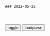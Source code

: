 ```tip
### 2022-05-25
```

<table id="tbc" style="white-space:pre-wrap">
</table>
<button onclick="toggleb()">toggle</button>
<button onclick="loadparse()">loadparse</button>
<br>
<!-- 🌸<br>🍅-　-🍑<hr>🍀 -->
<pre>
<textarea rows="30" cols="100" style="display: none" id="tar">

#搞笑视频#q1 (41914)
https://mbd.baidu.com/newspage/data/videolanding?nid=sv_4874493491734044660&sourceFrom=homepage

<font size="1" style="color:#DCDCDC">2022-05-25</font>

時間線： 1979... - @Nir_老狮子的微博 - 微博
https://weibo.com/3635680770/Lutro07xD

1979年12月9日
科學家宣布天花已絕跡

2019年
美國覆產了天花疫苗
並通過了FDA認證

2021年
美國FDA批準了一種用於天花的口服藥

2021年11月
蓋茨基金會進行了演習

22年5月
G7國家即將舉行一個軍事演習
演習內容為“被豹子咬傷後傳播了天花”

5月23日
WHO發布猴痘爆發世界預警

<font size="1" style="color:#DCDCDC">2022-05-25</font>

倩女幽魂2：人间道:原来锅师才是罪魁祸首-电影-完整版视频在线观看-爱奇艺
https://www.iqiyi.com/w_19s7yetmh5.html

司马桓魋南子狎，伊尹霍光陈平继。
朱温孝子豢铁军，胡惟庸才进九锡。

<font size="1" style="color:#DCDCDC">2022-05-25</font>

闻香识女人：这部影片稳居豆瓣9.1高分榜，这段对话堪称经典
https://mbd.baidu.com/newspage/data/videolanding?nid=sv_15697113216167153023&sourceFrom=rec

就算他们有过精神，也早就磨灭了，消失了，你现在实在培养卑鄙小人。你现在实在培养卑鄙小人，一亲告密者。
你正扼杀了这所学府所坚持的精神。a龖龖囗

很多很多更年轻的男孩，臂膀被扭，腿被炸断，那些都不及丑陋的灵魂可怕。

支干断掉时，摇篮就垮了，它已经垮了，已经垮了。

看看你们培养了什么领袖？

<font size="1" style="color:#DCDCDC">2022-05-25</font>

gmd要求严查蔡当局挪用经费养网军
https://mbd.baidu.com/newspage/data/landingsuper?context=%7B%22nid%22%3A%22news_9591903140138063335%22%7D&n_type=-1&p_from=-1

<font size="1" style="color:#DCDCDC">2022-05-25</font>

检讨蔡英文6年“对外交往”成绩，蓝营智库批：都是负分
https://mbd.baidu.com/newspage/data/landingsuper?context=%7B%22nid%22%3A%22news_9470606748213086908%22%7D&n_type=-1&p_from=-1

<font size="1" style="color:#DCDCDC">2022-05-25</font>

居家隔离，男人带娃脑子里都在想啥？坐“过山车”、倒车入库……
https://mbd.baidu.com/newspage/data/landingsuper?context=%7B%22nid%22%3A%22news_9050019240884592429%22%7D&n_type=-1&p_from=-1

https://pic.rmb.bdstatic.com/bjh/down/208740d1c40880a2adb945721a0079c8.gif
https://pic.rmb.bdstatic.com/bjh/down/4cc2056e1682fa3c6a85ab2a02f9bff4.gif

精神分析学派认为，一个男孩成熟的标志，是“踏着父亲的躯体，打破父权幻象”。

<font size="1" style="color:#DCDCDC">2022-05-25</font>

云南一16岁女初中生在校分娩，自述被同学的父亲侵犯，后续来了
https://mbd.baidu.com/newspage/data/landingsuper?context=%7B%22nid%22%3A%22news_9793912361465970419%22%7D&n_type=-1&p_from=-1

<font size="1" style="color:#DCDCDC">2022-05-25</font>

范缜：写出《神灭论》的穷书生，你不知道他为此付出多大代价！
https://mbd.baidu.com/newspage/data/landingsuper?context=%7B%22nid%22%3A%22news_9326336464449692767%22%7D&n_type=-1&p_from=-1

<font size="1" style="color:#DCDCDC">2022-05-25</font>

王东岳是如何读书的？听完才知道他为什么这么厉害了！
https://mbd.baidu.com/newspage/data/videolanding?nid=sv_3586945128597184699&sourceFrom=pc_feedlist

马基亚维利
晚上净身沐浴，穿上正装，正襟危坐才开始读书，
他觉得读书就是和先哲对话。

<font size="1" style="color:#DCDCDC">2022-05-25</font>

我们从历史中学到的唯一的教训，就是没有从历史中吸取到任何教训
https://mbd.baidu.com/newspage/data/videolanding?nid=sv_6263716434348626880&sourceFrom=rec

<font size="1" style="color:#DCDCDC">2022-05-25</font>

吊诡的碳排放
https://m.thepaper.cn/baijiahao_18229486

对 Alphabet、Meta 和 PayPal 来说，它们的现金和投资(融资排放)产生的排放超过了它们所有其他排放的总和。

<font size="1" style="color:#DCDCDC">2022-05-25</font>

末日之下先干掉圣母，这才是生存关键
https://mbd.baidu.com/newspage/data/videolanding?nid=sv_4768858113127309464&sourceFrom=pc_feedlist

副总统的直升机在匹兹堡外的火山灰中坠毁了，幸运的是我们还有宪法可循。

我们必须监k所有人，不然怎么把秘密保守到今天？

泄密的人不仅是g家的敌人，更是人类的公敌。

<font size="1" style="color:#DCDCDC">2022-05-25</font>

2012：人类之所以伟大，就是在危难时的援手吧
https://mbd.baidu.com/newspage/data/videolanding?nid=sv_14582482006057573181&sourceFrom=rec

作为人类，就意味着爻相互关心。所谓文明，就是要共同去创造更美好生活。

孟子曰：“仁也者，人也。合而言之，道也。”

如果我们用如此残酷的方式开创未来，我们怎么向孩子交代？他们又怎么向下一代交代？

<font size="1" style="color:#DCDCDC">2022-05-25</font>

苏辙的一篇雄文，掐灭了大宋复兴的希望！文人误g，比武人更甚
https://mbd.baidu.com/newspage/data/landingsuper?context=%7B%22nid%22%3A%22news_9376477733789997993%22%7D&n_type=-1&p_from=-1

<font size="1" style="color:#DCDCDC">2022-05-25</font>

</textarea>
</pre>
<!-- 🍀<br>🍑-　-🍅<hr>🌸 -->

```note
```

<link
  rel="stylesheet"
  href="https://cdn.jsdelivr.net/npm/@fancyapps/ui/dist/fancybox.css"
/>
<script src="https://cdn.jsdelivr.net/npm/@fancyapps/ui@4.0/dist/fancybox.umd.js"></script>

<script type="text/javascript">

var __urlRegex = /(\b(https?|ftp|file):\/\/[-A-Z0-9+&@#\/%?=~_|!:,.;]*[-A-Z0-9+&@#\/%=~_|])/ig;
var __imgRegex = /\.(?:jpe?g|gif|png|webp)$/i;

loadparse();

function parseURL($string){

    var exp = __urlRegex;
    return $string.replace(exp,function(match){
            __imgRegex.lastIndex=0;
            if(__imgRegex.test(match)){
                return '<a data-fancybox="gallery" href="' + match.replace("/p=700", "")
                 + '"><img src="' + match.replace("/p=700", "/p=160x200")+'" width="64"></a>';
            }
            else{
                return '<a href="' + match + '" target="_blank">' + match + '</a>';
            }
        }
    );
}

function loadparse() {
  tbc.innerHTML = parseURL(tar.value);
}

function toggleb() {
  var x = document.getElementById("tar");
  if (x.style.display === "none") {
    x.style.display = "";
  } else {
    x.style.display = "none";
  }
}

</script>
